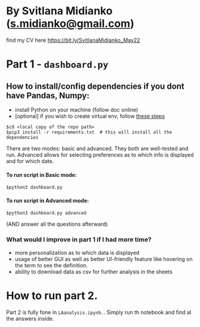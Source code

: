 # By Svitlana Midianko (s.midianko@gmail.com)
find my CV here https://bit.ly/SvitlanaMidianko_May22
# Part 1 - `dashboard.py`
## How to install/config dependencies if you dont have Pandas, Numpy:
- install Python on your machine (follow doc online)
- [optional] if you wish to create virtual env, follow [these steps](https://sourabhbajaj.com/mac-setup/Python/virtualenv.html)
```
$cd <local copy of the repo path>
$pip3 install -r requirements.txt  # this will install all the dependencies
```
There are two modes: basic and advanced. They both are well-tested and run. Advanced allows for selecting preferences as to which info is displayed and for which date. 
#### To run script in Basic mode:
```
$python3 dashboard.py
```
#### To run script in Advanced mode:
```
$python3 dashboard.py advanced
```
(AND answer all the questions afterward)
### What would I improve in part 1 if I had more time?
- more personalization as to which data is displayed
- usage of better GUI as well as better UI-friendly feature like hovering on the term to see the definition.
- ability to download data as csv for further analysis in the sheets
# How to run part 2.
Part 2 is fully fone in `LAanalysis.ipynb.`. Simply run th notebook and find al the answers inside.